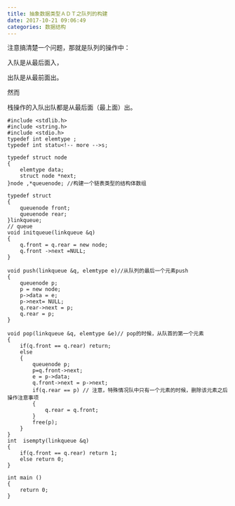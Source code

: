 ```yaml
---
title: 抽象数据类型ＡＤＴ之队列的构建
date: 2017-10-21 09:06:49
categories: 数据结构
---
```

注意搞清楚一个问题，那就是队列的操作中：

入队是从最后面入，

出队是从最前面出。

然而

栈操作的入队出队都是从最后面（最上面）出。

    
    
    #include <stdlib.h>
    #include <string.h>
    #include <stdio.h>
    typedef int elemtype ;
    typedef int statu<!-- more -->s;
    
    typedef struct node
    {
        elemtype data;
        struct node *next;
    }node ,*queuenode; //构建一个链表类型的结构体数组
    
    typedef struct
    {
        queuenode front;
        queuenode rear;
    }linkqueue;
    // queue
    void initqueue(linkqueue &q)
    {
        q.front = q.rear = new node;
        q.front ->next =NULL;
    }
    
    void push(linkqueue &q, elemtype e)//从队列的最后一个元素push
    {
        queuenode p;
        p = new node;
        p->data = e;
        p->next= NULL;
        q.rear->next = p;
        q.rear = p;
    }
    
    void pop(linkqueue &q, elemtype &e)// pop的时候，从队首的第一个元素 
    {
        if(q.front == q.rear) return;
        else
        {
            queuenode p;
            p=q.front->next;
            e = p->data;
            q.front->next = p->next;
            if(q.rear == p) // 注意，特殊情况队中只有一个元素的时候，删除该元素之后操作注意事项
            {
                q.rear = q.front;
            }
            free(p);
        }
    }
    int  isempty(linkqueue &q)
    {
        if(q.front == q.rear) return 1;
        else return 0;
    }
    
    int main ()
    {
        return 0;
    }
    
    

  
  


